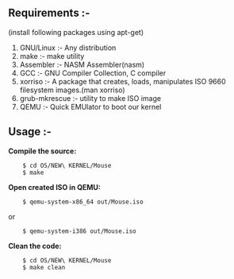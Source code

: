 ## Requirements :-

(install following packages using apt-get)<br/>
1) GNU/Linux :-  Any distribution<br/>
2) make :- make utility<br/>
3) Assembler :-  NASM Assembler(nasm)<br/>
4) GCC :-  GNU Compiler Collection, C compiler<br/>
5) xorriso :-  A package that creates, loads, manipulates ISO 9660 filesystem images.(man xorriso)<br/>
6) grub-mkrescue :- utility to make ISO image<br/>
7) QEMU :-  Quick EMUlator to boot our kernel<br/>


## Usage :-<br/>

**Compile the source:**
```
	$ cd OS/NEW\ KERNEL/Mouse
	$ make
```

**Open created ISO in QEMU:**
```
	$ qemu-system-x86_64 out/Mouse.iso
```
or
```
	$ qemu-system-i386 out/Mouse.iso
```
**Clean the code:**
```
	$ cd OS/NEW\ KERNEL/Mouse
	$ make clean
```

